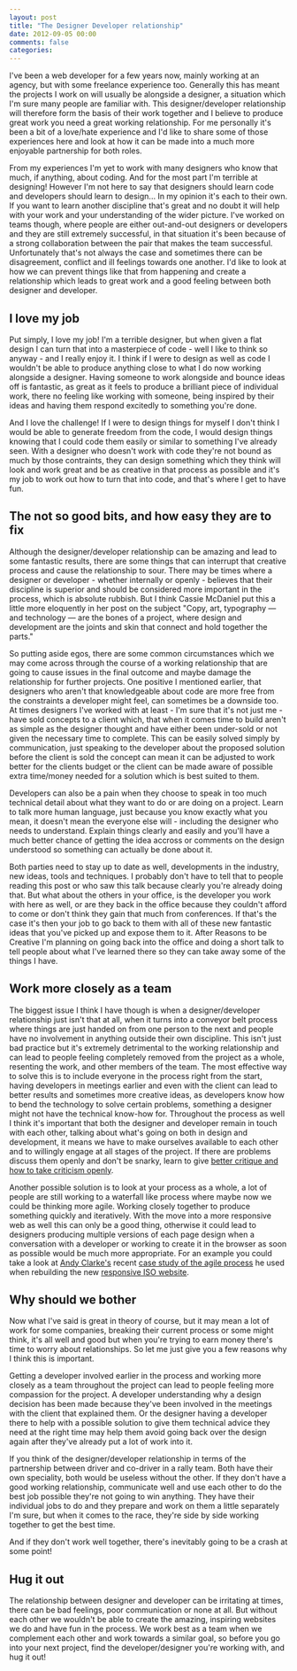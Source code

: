 ```yaml
---
layout: post
title: "The Designer Developer relationship"
date: 2012-09-05 00:00
comments: false
categories: 
---
```


I've been a web developer for a few years now, mainly working at an agency, but with some freelance experience too. Generally this has meant the projects I work on will usually be alongside a designer, a situation which I'm sure many people are familiar with. This designer/developer relationship will therefore form the basis of their work together and I believe to produce great work you need a great working relationship. For me personally it's been a bit of a love/hate experience and I'd like to share some of those experiences here and look at how it can be made into a much more enjoyable partnership for both roles.

From my experiences I'm yet to work with many designers who know that much, if anything, about coding. And for the most part I'm terrible at designing! However I'm not here to say that designers should learn code and developers should learn to design... In my opinion it's each to their own. If you want to learn another discipline that's great and no doubt it will help with your work and your understanding of the wider picture. I've worked on teams though, where people are either out-and-out designers or developers and they are still extremely successful, in that situation it's been because of a strong collaboration between the pair that makes the team successful. Unfortunately that's not always the case and sometimes there can be disagreement, conflict and ill feelings towards one another. I'd like to look at how we can prevent things like that from happening and create a relationship which leads to great work and a good feeling between both designer and developer.

<h2>I love my job</h2>
Put simply, I love my job! I'm a terrible designer, but when given a flat design I can turn that into a masterpiece of code - well I like to think so anyway - and I really enjoy it. I think if I were to design as well as code I wouldn't be able to produce anything close to what I do now working alongside a designer. Having someone to work alongside and bounce ideas off is fantastic, as great as it feels to produce a brilliant piece of individual work, there no feeling like working with someone, being inspired by their ideas and having them respond excitedly to something you're done.

And I love the challenge! If I were to design things for myself I don't think I would be able to generate freedom from the code, I would design things knowing that I could code them easily or similar to something I've already seen. With a designer who doesn't work with code they're not bound as much by those contraints, they can design something which they think will look and work great and be as creative in that process as possible and it's my job to work out how to turn that into code, and that's where I get to have fun.

<h2>The not so good bits, and how easy they are to fix</h2>
Although the designer/developer relationship can be amazing and lead to some fantastic results, there are some things that can interrupt that creative process and cause the relationship to sour. There may be times where a designer or developer - whether internally or openly - believes that their discipline is superior and should be considered more important in the process, which is absolute rubbish. But I think Cassie McDaniel put this a little more eloquently in her post on the subject "Copy, art, typography — and technology — are the bones of a project, where design and development are the joints and skin that connect and hold together the parts."

So putting aside egos, there are some common circumstances which we may come across through the course of a working relationship that are going to cause issues in the final outcome and maybe damage the relationship for further projects. One positive I mentioned earlier, that designers who aren't that knowledgeable about code are more free from the constraints a developer might feel, can sometimes be a downside too. At times designers I've worked with at least - I'm sure that it's not just me - have sold concepts to a client which, that when it comes time to build aren't as simple as the designer thought and have either been under-sold or not given the necessary time to complete. This can be easily solved simply by communication, just speaking to the developer about the proposed solution before the client is sold the concept can mean it can be adjusted to work better for the clients budget or the client can be made aware of possible extra time/money needed for a solution which is best suited to them.

Developers can also be a pain when they choose to speak in too much technical detail about what they want to do or are doing on a project. Learn to talk more human language, just because you know exactly what you mean, it doesn't mean the everyone else will - including the designer who needs to understand. Explain things clearly and easily and you'll have a much better chance of getting the idea accross or comments on the design understood so something can actually be done about it.

Both parties need to stay up to date as well, developments in the industry, new ideas, tools and techniques. I probably don't have to tell that to people reading this post or who saw this talk because clearly you're already doing that. But what about the others in your office, is the developer you work with here as well, or are they back in the office because they couldn't afford to come or don't think they gain that much from conferences. If that's the case it's then your job to go back to them with all of these new fantastic ideas that you've picked up and expose them to it. After Reasons to be Creative I'm planning on going back into the office and doing a short talk to tell people about what I've learned there so they can take away some of the things I have.

<h2>Work more closely as a team</h2>
The biggest issue I think I have though is when a designer/developer relationship just isn't that at all, when it turns into a conveyor belt process where things are just handed on from one person to the next and people have no involvement in anything outside their own discipline. This isn't just bad practice but it's extremely detrimental to the working relationship and can lead to people feeling completely removed from the project as a whole, resenting the work, and other members of the team. The most effective way to solve this is to include everyone in the process right from the start, having developers in meetings earlier and even with the client can lead to better results and sometimes more creative ideas, as developers know how to bend the technology to solve certain problems, something a designer might not have the technical know-how for. Throughout the process as well I think it's important that both the designer and developer remain in touch with each other, talking about what's going on both in design and development, it means we have to make ourselves available to each other and to willingly engage at all stages of the project. If there are problems discuss them openly and don't be snarky, learn to give <a title="Mark Boulton - It's not working for me #crit" href="http://www.markboulton.co.uk/journal/comments/its-not-working-for-me-crit">better critique and how to take criticism openly</a>.

Another possible solution is to look at your process as a whole, a lot of people are still working to a waterfall like process where maybe now we could be thinking more agile. Working closely together to produce something quickly and iteratively. With the move into a more responsive web as well this can only be a good thing, otherwise it could lead to designers producing multiple versions of each page design when a conversation with a developer or working to create it in the browser as soon as possible would be much more appropriate. For an example you could take a look at <a title="Andy Clarke" href="http://www.stuffandnonsense.co.uk/">Andy Clarke's</a> recent <a title="Andy Clarke - Designing for ISO" href="http://www.stuffandnonsense.co.uk/blog/about/designing_for_iso">case study of the agile process</a> he used when rebuilding the new <a title="ISO - International Organization for Standardization" href="http://www.iso.org/iso/home.html">responsive ISO website</a>.

<h2>Why should we bother</h2>
Now what I've said is great in theory of course, but it may mean a lot of work for some companies, breaking their current process or some might think, it's all well and good but when you're trying to earn money there's time to worry about relationships. So let me just give you a few reasons why I think this is important.

Getting a developer involved earlier in the process and working more closely as a team throughout the project can lead to people feeling more compassion for the project. A developer understanding why a design decision has been made because they've been involved in the meetings with the client that explained them. Or the designer having a developer there to help with a possible solution to give them technical advice they need at the right time may help them avoid going back over the design again after they've already put a lot of work into it.

If you think of the designer/developer relationship in terms of the partnership between driver and co-driver in a rally team. Both have their own speciality, both would be useless without the other. If they don't have a good working relationship, communicate well and use each other to do the best job possible they're not going to win anything. They have their individual jobs to do and they prepare and work on them a little separately I'm sure, but when it comes to the race, they're side by side working together to get the best time.

And if they don't work well together, there's inevitably going to be a crash at some point!

<h2>Hug it out</h2>

The relationship between designer and developer can be irritating at times, there can be bad feelings, poor communication or none at all. But without each other we wouldn't be able to create the amazing, inspiring websites we do and have fun in the process. We work best as a team when we complement each other and work towards a similar goal, so before you go into your next project, find the developer/designer you're working with, and hug it out!